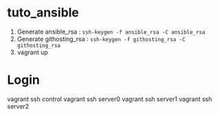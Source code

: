 # tuto_ansible

1. Generate ansible_rsa : ```ssh-keygen -f ansible_rsa -C ansible_rsa```
2. Generate githosting_rsa : ```ssh-keygen -f githosting_rsa -C githosting_rsa```
3. vagrant up

# Login

vagrant ssh control
vagrant ssh server0
vagrant ssh server1
vagrant ssh server2
